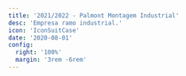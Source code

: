 ```yaml
---
title: '2021/2022 - Palmont Montagem Industrial'
desc: 'Empresa ramo industrial.'
icon: 'IconSuitCase'
date: '2020-08-01'
config:
  right: '100%'
  margin: '3rem -6rem'
---
```

